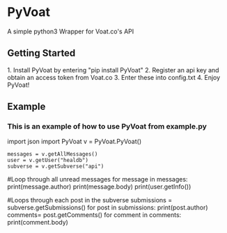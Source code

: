 <h1>PyVoat</h1>
A simple python3 Wrapper for Voat.co's API 


<h2>Getting Started</h2>
1. Install PyVoat by entering "pip install PyVoat"
2. Register an api key and obtain an access token from Voat.co
3. Enter these into config.txt
4. Enjoy PyVoat!

<h2>Example</h2>
<h3>This is an example of how to use PyVoat from example.py</h3>
    import json
    import PyVoat
    v = PyVoat.PyVoat()
    
    messages = v.getAllMessages()
    user = v.getUser("healdb")
    subverse = v.getSubverse("api")

#Loop through all unread messages
    for message in messages:
      print(message.author)
      print(message.body)
      print(user.getInfo())

#Loops through each post in the subverse
    submissions = subverse.getSubmissions()
    for post in submissions:
      print(post.author)
      comments= post.getComments()
      for comment in comments:
      print(comment.body)

